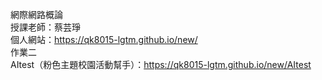 網際網路概論<br>
授課老師：蔡芸琤<br>
個人網站：https://qk8015-lgtm.github.io/new/<br>
作業二<br>
AItest（粉色主題校園活動幫手）：https://qk8015-lgtm.github.io/new/AItest

